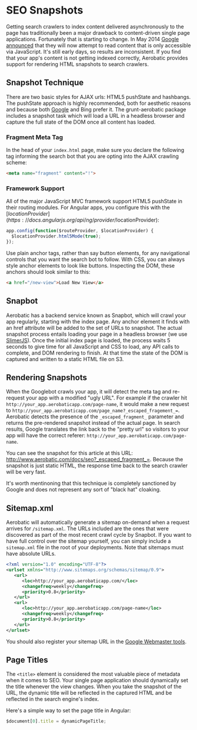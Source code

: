 # SEO Snapshots

Getting search crawlers to index content delivered asynchronously to the page has traditionally been a major drawback to content-driven single page applications. Fortunately that is starting to change. In May 2014 [Google announced](http://googlewebmastercentral.blogspot.com/2014/05/understanding-web-pages-better.html) that they will now attempt to read content that is only accessible via JavaScript. It's still early days, so results are inconsistent. If you find that your app's content is not getting indexed correctly, Aerobatic provides support for rendering HTML snapshots to search crawlers.

## Snapshot Technique
There are two basic styles for AJAX urls: HTML5 pushState and hashbangs. The pushState approach is highly recommended, both for aesthetic reasons and because both [Google](https://www.seroundtable.com/google-ajax-pushstate-vs-hashbang-16464.html) and Bing prefer it. The grunt-aerobatic package includes a snapshot task which will load a URL in a headless browser and capture the full state of the DOM once all content has loaded.

### Fragment Meta Tag
In the head of your `index.html` page, make sure you declare the following tag informing the search bot that you are opting into the AJAX crawling scheme:
```html
<meta name="fragment" content="!">
```

### Framework Support
All of the major JavaScript MVC framework support HTML5 pushState in their routing modules. For Angular apps, you configure this with the [$locationProvider](https://docs.angularjs.org/api/ng/provider/$locationProvider):

```js
app.config(function($routeProvider, $locationProvider) {
  $locationProvider.html5Mode(true);  
});
```
Use plain anchor tags, rather than say button elements, for any navigational controls that you want the search bot to follow. With CSS, you can always style anchor elements to look like buttons. Inspecting the DOM, these anchors should look similar to this:

```html
<a href="/new-view">Load New View</a>
```
## Snapbot
Aerobatic has a backend service known as Snapbot, which will crawl your app regularly, starting with the index page. Any anchor element it finds with an href attribute will be added to the set of URLs to snapshot. The actual snapshot process entails loading your page in a headless browser (we use [SlimerJS](http://slimerjs.org/)). Once the initial index page is loaded, the process waits 5 seconds to give time for all JavaScript and CSS to load, any API calls to complete, and DOM rendering to finish. At that time the state of the DOM is captured and written to a static HTML file on S3. 

## Rendering Snapshots
When the Googlebot crawls your app, it will detect the meta tag and re-request your app with a modified "ugly URL". For example if the crawler hit `http://your_app.aerobaticapp.com/page-name`, it would make a new request to `http://your_app.aerobaticapp.com/page_name?_escaped_fragement_=`. Aerobatic detects the presence of the `_escaped_fragment_` parameter and returns the pre-rendered snapshot instead of the actual page. In search results, Google translates the link back to the "pretty url" so visitors to your app will have the correct referer: `http://your_app.aerobaticapp.com/page-name`.

You can see the snapshot for this article at this URL: http://www.aerobatic.com/docs/seo?_escaped_fragment_=. Because the snapshot is just static HTML, the response time back to the search crawler will be very fast.

It's worth mentinoning that this technique is completely sanctioned by Google and does not represent any sort of "black hat" cloaking.

## Sitemap.xml
Aerobatic will automatically generate a sitemap on-demand when a request arrives for `/sitemap.xml`. The URLs included are the ones that were discovered as part of the most recent crawl cycle by Snapbot. If you want to have full control over the sitemap yourself, you can simply include a `sitemap.xml` file in the root of your deployments. Note that sitemaps must have absolute URLs. 

```xml
<?xml version="1.0" encoding="UTF-8"?>
<urlset xmlns="http://www.sitemaps.org/schemas/sitemap/0.9">
   <url>
      <loc>http://your_app.aerobaticapp.com/</loc>
      <changefreq>weekly</changefreq>
      <priority>0.8</priority>
   </url>
   <url>
      <loc>http://your_app.aerobaticapp.com/page-name</loc>
      <changefreq>weekly</changefreq>
      <priority>0.8</priority>
   </url>
</urlset>
```

You should also register your sitemap URL in the [Google Webmaster tools](https://www.google.com/webmasters/tools).

## Page Titles
The `<title>` element is considered the most valuable piece of metadata when it comes to SEO. Your single page application should dynamically set the title whenever the view changes. When you take the snapshot of the URL, the dynamic title will be reflected in the captured HTML and be reflected in the search engine's index.

Here's a simple way to set the page title in Angular:
```js
$document[0].title = dynamicPageTitle;
```
